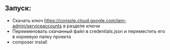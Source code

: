 ## Запуск:

+ Скачать ключ https://console.cloud.google.com/iam-admin/serviceaccounts в разделе ключи
+ Переименовать скачанный файл в credentials.json и переместить его в корневую папку проекта
+ composer install